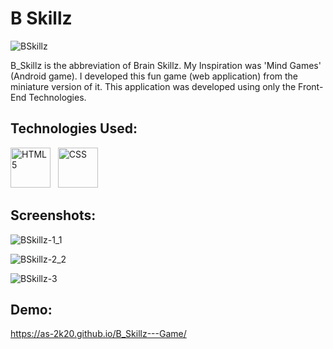 # B Skillz

![BSkillz](https://user-images.githubusercontent.com/66553883/98466510-143ac780-21f6-11eb-81f8-7adfd9032e0a.png)

B_Skillz is the abbreviation of Brain Skillz. My Inspiration was 'Mind Games' (Android game). I developed this fun game (web application) from the miniature version of it. This application was developed using only the Front-End Technologies.

## Technologies Used:

<a href="https://www.w3schools.com/html/" target="_blank"><img title="HTML 5" height="64" width="64" src="https://cdn.svgporn.com/logos/html-5.svg" /></a>&nbsp;&nbsp;&nbsp;<a href="https://www.w3schools.com/css/" target="_blank"><img title="CSS" height="64" width="64" src="https://cdn.svgporn.com/logos/css-3.svg" /></a>

## Screenshots:

![BSkillz-1_1](https://user-images.githubusercontent.com/66553883/98466639-b78bdc80-21f6-11eb-8eee-7c75cabafbae.png)

![BSkillz-2_2](https://user-images.githubusercontent.com/66553883/98466771-a7c0c800-21f7-11eb-9104-84be21f380b1.png)

![BSkillz-3](https://user-images.githubusercontent.com/66553883/98466862-2ddd0e80-21f8-11eb-9b1f-59284be5f87b.png)

## Demo:

https://as-2k20.github.io/B_Skillz---Game/
